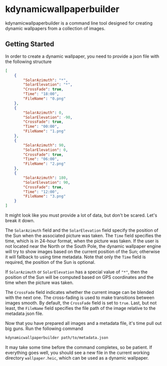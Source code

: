 # kdynamicwallpaperbuilder

kdynamicwallpaperbuilder is a command line tool designed for creating dynamic wallpapers from a
collection of images.


## Getting Started

In order to create a dynamic wallpaper, you need to provide a json file with the following structure

```json
[
    {
        "SolarAzimuth": "*",
        "SolarElevation": "*",
        "CrossFade": true,
        "Time": "18:00",
        "FileName": "0.png"
    },
    {
        "SolarAzimuth": 0,
        "SolarElevation": -90,
        "CrossFade": true,
        "Time": "00:00",
        "FileName": "1.png"
    },
    {
        "SolarAzimuth": 90,
        "SolarElevation": 0,
        "CrossFade": true,
        "Time": "06:00",
        "FileName": "2.png"
    },
    {
        "SolarAzimuth": 180,
        "SolarElevation": 90,
        "CrossFade": true,
        "Time": "12:00",
        "FileName": "3.png"
    }
]
```

It might look like you must provide a lot of data, but don't be scared. Let's break it down.

The `SolarAzimuth` field and the `SolarElevation` field specify the position of the Sun when the
associated picture was taken. The `Time` field specifies the time, which is in 24-hour format, when
the picture was taken. If the user is not located near the North or the South Pole, the dynamic
wallpaper engine will try to show images based on the current position of the Sun; otherwise it will
fallback to using time metadata. Note that only the `Time` field is required, the position of the
Sun is optional.

If `SolarAzimuth` or `SolarElevation` has a special value of `"*"`, then the position of the Sun
will be computed based on GPS coordinates and the time when the picture was taken.

The `CrossFade` field indicates whether the current image can be blended with the next one. The
cross-fading is used to make transitions between images smooth. By default, the `CrossFade` field is
set to `true`. Last, but not least, the `FileName` field specifies the file path of the image
relative to the metadata json file.

Now that you have prepared all images and a metadata file, it's time pull out big guns. Run the
following command

```sh
kdynamicwallpaperbuilder path/to/metadata.json
```

It may take some time before the command completes, so be patient. If everything goes well, you
should see a new file in the current working directory `wallpaper.heic`, which can be used as a
dynamic wallpaper.
